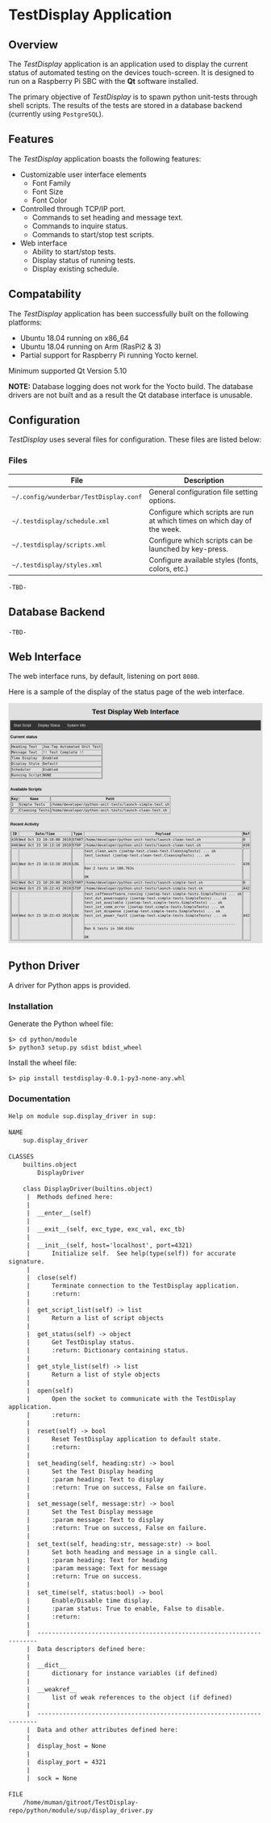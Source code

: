# TestDisplay Application

## Overview

The *TestDisplay* application is an application used to display the current status of automated testing on the devices touch-screen. It is designed to run on a Raspberry Pi SBC with the **Qt** software installed.

The primary objective of *TestDisplay* is to spawn python unit-tests through shell scripts. The results of the tests are stored in a database backend (currently using `PostgreSQL`).

## Features

The *TestDisplay* application boasts the following features:

* Customizable user interface elements
    * Font Family
    * Font Size
    * Font Color
* Controlled through TCP/IP port.
    * Commands to set heading and message text.
    * Commands to inquire status.
    * Commands to start/stop test scripts.
* Web interface
    * Ability to start/stop tests.
    * Display status of running tests.
    * Display existing schedule.

## Compatability

The *TestDisplay* application has been successfully built on the following platforms:

* Ubuntu 18.04 running on x86_64
* Ubuntu 18.04 running on Arm (RasPi2 & 3)
* Partial support for Raspberry Pi running Yocto kernel.

Minimum supported Qt Version 5.10

**NOTE:** Database logging does not work for the Yocto build. The database drivers are not built and as a result the Qt database interface is unusable.

## Configuration

*TestDisplay* uses several files for configuration. These files are listed below:

### Files

| File | Description |
| ---- | ----------- |
| `~/.config/wunderbar/TestDisplay.conf` | General configuration file setting options. |
| `~/.testdisplay/schedule.xml` | Configure which scripts are run at which times on which day of the week.|
| `~/.testdisplay/scripts.xml` | Configure which scripts can be launched by key-press. |
| `~/.testdisplay/styles.xml` | Configure available styles (fonts, colors, etc.) |

`-TBD-`

## Database Backend

`-TBD-`

## Web Interface

The web interface runs, by default, listening on port `8080`.

Here is a sample of the display of the status page of the web interface.

![Web Interface](doc/webinterface.png)

## Python Driver

A driver for Python apps is provided.

### Installation

Generate the Python wheel file:

```
$> cd python/module
$> python3 setup.py sdist bdist_wheel
```

Install the wheel file:

```
$> pip install testdisplay-0.0.1-py3-none-any.whl
```

### Documentation
```
Help on module sup.display_driver in sup:

NAME
    sup.display_driver

CLASSES
    builtins.object
        DisplayDriver
    
    class DisplayDriver(builtins.object)
     |  Methods defined here:
     |  
     |  __enter__(self)
     |  
     |  __exit__(self, exc_type, exc_val, exc_tb)
     |  
     |  __init__(self, host='localhost', port=4321)
     |      Initialize self.  See help(type(self)) for accurate signature.
     |  
     |  close(self)
     |      Terminate connection to the TestDisplay application.
     |      :return:
     |  
     |  get_script_list(self) -> list
     |      Return a list of script objects
     |  
     |  get_status(self) -> object
     |      Get TestDisplay status.
     |      :return: Dictionary containing status.
     |  
     |  get_style_list(self) -> list
     |      Return a list of style objects
     |  
     |  open(self)
     |      Open the socket to communicate with the TestDisplay application.
     |      :return:
     |  
     |  reset(self) -> bool
     |      Reset TestDisplay application to default state.
     |      :return:
     |  
     |  set_heading(self, heading:str) -> bool
     |      Set the Test Display heading
     |      :param heading: Text to display
     |      :return: True on success, False on failure.
     |  
     |  set_message(self, message:str) -> bool
     |      Set the Test Display message
     |      :param message: Text to display
     |      :return: True on success, False on failure.
     |  
     |  set_text(self, heading:str, message:str) -> bool
     |      Set both heading and message in a single call.
     |      :param heading: Text for heading
     |      :param message: Text for message
     |      :return: True on success.
     |  
     |  set_time(self, status:bool) -> bool
     |      Enable/Disable time display.
     |      :param status: True to enable, False to disable.
     |      :return:
     |  
     |  ----------------------------------------------------------------------
     |  Data descriptors defined here:
     |  
     |  __dict__
     |      dictionary for instance variables (if defined)
     |  
     |  __weakref__
     |      list of weak references to the object (if defined)
     |  
     |  ----------------------------------------------------------------------
     |  Data and other attributes defined here:
     |  
     |  display_host = None
     |  
     |  display_port = 4321
     |  
     |  sock = None

FILE
    /home/muman/gitroot/TestDisplay-repo/python/module/sup/display_driver.py
```

